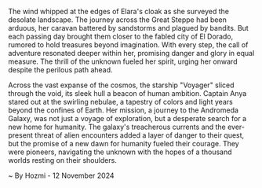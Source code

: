 
The wind whipped at the edges of Elara's cloak as she surveyed the desolate landscape. The journey across the Great Steppe had been arduous, her caravan battered by sandstorms and plagued by bandits. But each passing day brought them closer to the fabled city of El Dorado, rumored to hold treasures beyond imagination. With every step, the call of adventure resonated deeper within her, promising danger and glory in equal measure. The thrill of the unknown fueled her spirit, urging her onward despite the perilous path ahead.

Across the vast expanse of the cosmos, the starship "Voyager" sliced through the void, its sleek hull a beacon of human ambition. Captain Anya stared out at the swirling nebulae, a tapestry of colors and light years beyond the confines of Earth. Her mission, a journey to the Andromeda Galaxy, was not just a voyage of exploration, but a desperate search for a new home for humanity. The galaxy's treacherous currents and the ever-present threat of alien encounters added a layer of danger to their quest, but the promise of a new dawn for humanity fueled their courage. They were pioneers, navigating the unknown with the hopes of a thousand worlds resting on their shoulders. 

~ By Hozmi - 12 November 2024
